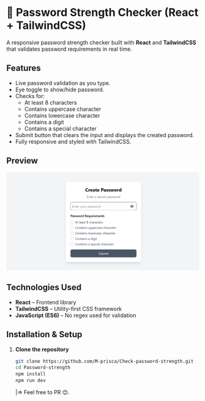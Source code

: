 # 🔐 Password Strength Checker (React + TailwindCSS)

A responsive password strength checker built with **React** and **TailwindCSS** that validates password requirements in real time.

## Features

- Live password validation as you type.
- Eye toggle to show/hide password.
- Checks for:
  - At least 8 characters
  - Contains uppercase character
  - Contains lowercase character
  - Contains a digit
  - Contains a special character
- Submit button that clears the input and displays the created password.
- Fully responsive and styled with TailwindCSS.

## Preview

![App Screenshot](./public/image.png)

## Technologies Used

- **React** – Frontend library
- **TailwindCSS** – Utility-first CSS framework
- **JavaScript (ES6)** – No regex used for validation

## Installation & Setup

1. **Clone the repository**

   ```bash
   git clone https://github.com/M-prisca/Check-password-strength.git
   cd Password-strength
   npm install
   npm run dev
   ```

   |=> Feel free to PR 😊.
